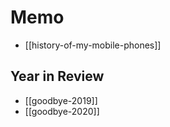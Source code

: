 # Memo

* [[history-of-my-mobile-phones]]

## Year in Review

* [[goodbye-2019]]
* [[goodbye-2020]]
